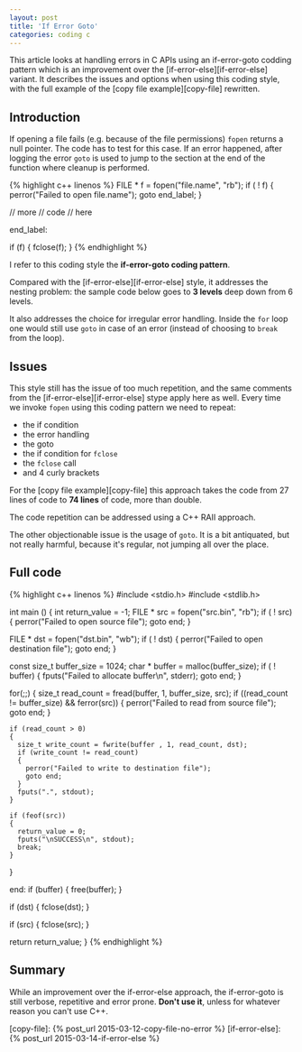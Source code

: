 ```yaml
---
layout: post
title: 'If Error Goto'
categories: coding c
---
```


This article looks at handling errors in C APIs using an if-error-goto codding
pattern which is an improvement over the [if-error-else][if-error-else]
variant. It describes the issues and options when using this coding style, with
the full example of the [copy file example][copy-file] rewritten.


## Introduction

If opening a file fails (e.g. because of the file permissions) `fopen` returns
a null pointer. The code has to test for this case. If an error happened, after
logging the error `goto` is used to jump to the section at the end of the
function where cleanup is performed.

{% highlight c++ linenos %}
FILE * f = fopen("file.name", "rb");
if ( ! f)
{
  perror("Failed to open file.name");
  goto end_label;
}

// more
// code
// here

end_label:

if (f)
{
  fclose(f);
}
{% endhighlight %}

I refer to this coding style the **if-error-goto coding pattern**.

Compared with the [if-error-else][if-error-else] style, it addresses the
nesting problem: the sample code below goes to **3 levels** deep down from 6
levels.

It also addresses the choice for irregular error handling. Inside the `for`
loop one would still use `goto` in case of an error (instead of choosing to
`break` from the loop).

## Issues

This style still has the issue of too much repetition, and the same comments
from the [if-error-else][if-error-else] stype apply here as well. Every time we
invoke `fopen` using this coding pattern we need to repeat:

- the if condition
- the error handling
- the goto
- the if condition for `fclose`
- the `fclose` call
- and 4 curly brackets

For the [copy file example][copy-file] this approach takes the code from 27
lines of code to **74 lines** of code, more than double.

The code repetition can be addressed using a C++ RAII approach.

The other objectionable issue is the usage of `goto`. It is a bit antiquated,
but not really harmful, because it's regular, not jumping all over the place.


## Full code

{% highlight c++ linenos %}
#include <stdio.h>
#include <stdlib.h>

int main ()
{
  int return_value = -1;
  FILE * src = fopen("src.bin", "rb");
  if ( ! src)
  {
    perror("Failed to open source file");
    goto end;
  }

  FILE * dst = fopen("dst.bin", "wb");
  if ( ! dst)
  {
    perror("Failed to open destination file");
    goto end;
  }

  const size_t buffer_size = 1024;
  char * buffer = malloc(buffer_size);
  if ( ! buffer)
  {
    fputs("Failed to allocate buffer\n", stderr);
    goto end;
  }

  for(;;)
  {
    size_t read_count = fread(buffer, 1, buffer_size, src);
    if ((read_count != buffer_size) && ferror(src))
    {
      perror("Failed to read from source file");
      goto end;
    }

    if (read_count > 0)
    {
      size_t write_count = fwrite(buffer , 1, read_count, dst);
      if (write_count != read_count)
      {
        perror("Failed to write to destination file");
        goto end;
      }
      fputs(".", stdout);
    }

    if (feof(src))
    {
      return_value = 0;
      fputs("\nSUCCESS\n", stdout);
      break;
    }
  }

end:
  if (buffer)
  {
    free(buffer);
  }

  if (dst)
  {
    fclose(dst);
  }

  if (src)
  {
    fclose(src);
  }

  return return_value;
}
{% endhighlight %}


## Summary

While an improvement over the if-error-else approach, the if-error-goto is
still verbose, repetitive and error prone.  **Don't use it**, unless for
whatever reason you can't use C++.


[copy-file]:     {% post_url 2015-03-12-copy-file-no-error %}
[if-error-else]: {% post_url 2015-03-14-if-error-else %}
